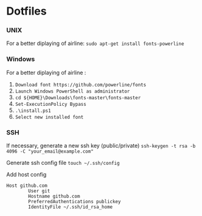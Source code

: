 # Dotfiles

### UNIX
For a better diplaying of airline: `sudo apt-get install fonts-powerline`


### Windows
For a better diplaying of airline :

1. `Download font https://github.com/powerline/fonts`
2. `Launch Windows PowerShell as administrator`
3. `cd ${HOME}\Downloads\fonts-master\fonts-master`
4. `Set-ExecutionPolicy Bypass`
5. `.\install.ps1`
6. `Select new installed font`

### SSH
If necessary, generate a new ssh key (public/private)
`ssh-keygen -t rsa -b 4096 -C "your_email@example.com"`

Generate ssh config file
`touch ~/.ssh/config`

Add host config
```
Host github.com
        User git
        Hostname github.com
        PreferredAuthentications publickey
        IdentityFile ~/.ssh/id_rsa_home
```
